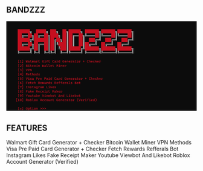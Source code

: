 ## BANDZZZ

![v1.0.0](bandzzz/images/v1.0.0.png)

## FEATURES

Walmart Gift Card Generator + Checker
Bitcoin Wallet Miner
VPN
Methods
Visa Pre Paid Card Generator + Checker
Fetch Rewards Refferals Bot
Instagram Likes
Fake Receipt Maker
Youtube Viewbot And Likebot
Roblox Account Generator (Verified)
